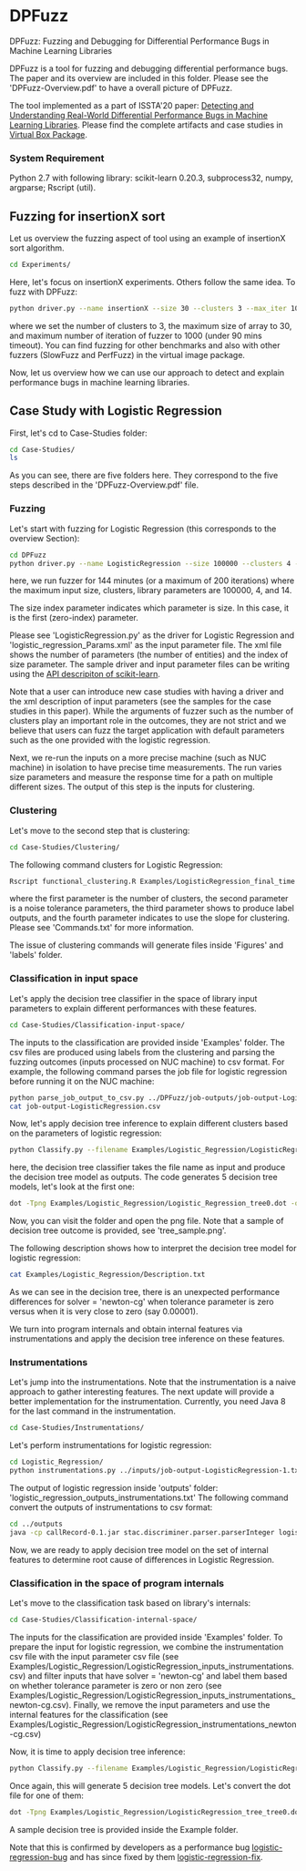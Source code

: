 # DPFuzz
DPFuzz: Fuzzing and Debugging for Differential Performance Bugs in Machine Learning Libraries

DPFuzz is a tool for fuzzing and debugging differential performance bugs. The paper and its overview are included in this folder. Please see the 'DPFuzz-Overview.pdf' to have a overall picture of DPFuzz.

The tool implemented as a part of ISSTA'20 paper: [Detecting and Understanding Real-World Differential Performance Bugs in Machine Learning Libraries](https://arxiv.org/abs/2006.01991). Please find the complete artifacts and case studies in [Virtual Box Package](https://drive.google.com/open?id=18ZxxyeyaxBZg2x15O4lT5DHKetDtI2P1).

### System Requirement
Python 2.7 with following library: scikit-learn 0.20.3, subprocess32, numpy, argparse; Rscript (util).

## Fuzzing for insertionX sort
Let us overview the fuzzing aspect of tool using an example of insertionX sort algorithm.

```bash
cd Experiments/
```

Here, let's focus on insertionX experiments. Others follow the same idea. To fuzz with DPFuzz:

```bash
python driver.py --name insertionX --size 30 --clusters 3 --max_iter 1000 > sample_outcomes/job-output-insertionX-sort-1.out
```

where we set the number of clusters to 3, the maximum size of array to 30, and maximum number of iteration of fuzzer to 1000 (under 90 mins timeout). You can find fuzzing for other benchmarks and also with
other fuzzers (SlowFuzz and PerfFuzz) in the virtual image package.

Now, let us overview how we can use our approach to detect and explain performance
bugs in machine learning libraries.


## Case Study with Logistic Regression

First, let's cd to Case-Studies folder:

```bash
cd Case-Studies/
ls
```

As you can see, there are five folders here.
They correspond to the five steps described in the 'DPFuzz-Overview.pdf' file.

### Fuzzing

Let's start with fuzzing for Logistic Regression (this corresponds to the overview Section):

```bash
cd DPFuzz
python driver.py --name LogisticRegression --size 100000 --clusters 4 --max_iter 200 --num_param 14 --size_index 0 > job-outputs/job-output-LogisticRegression-1.txt
```

here, we run fuzzer for 144 minutes (or a maximum of 200 iterations) where the maximum input size, clusters, library parameters are 100000, 4, and 14.

The size index parameter indicates which parameter is size. In this case, it is the first (zero-index) parameter.

Please see 'LogisticRegression.py' as the driver for Logistic Regression and 'logistic\_regression\_Params.xml' as the input parameter file. The xml file shows the number of parameters (the number of entities) and the index of size parameter. The sample driver and input parameter files can be writing using the [API descripiton of scikit-learn](https://scikit-learn.org/stable/modules/generated/sklearn.linear_model.LogisticRegression.html).

Note that a user can introduce new case studies with having a driver and the xml description of input parameters (see the samples for the case studies in this paper). While the arguments of fuzzer such as the number of clusters play an important role in the outcomes, they are not strict and we believe that users can fuzz the target application with default parameters such as the one provided with the logistic regression.

Next, we re-run the inputs on a more precise machine (such as NUC machine) in isolation to have precise time measurements. The run varies size parameters and measure the response time for a path on multiple different sizes.
The output of this step is the inputs for clustering.

### Clustering
Let's move to the second step that is clustering:

```bash
cd Case-Studies/Clustering/
```

The following command clusters for Logistic Regression:

```bash
Rscript functional_clustering.R Examples/LogisticRegression_final_time.csv 4 3 1 1
```

where the first parameter is the number of clusters, the second parameter is a noise tolerance parameters, the third parameter shows to produce label outputs, and the fourth parameter indicates to use the slope for clustering. Please see 'Commands.txt' for more information.

The issue of clustering commands will generate files inside 'Figures' and 'labels' folder.

### Classification in input space
Let's apply the decision tree classifier in the space of library input parameters to explain different performances with these features.

```bash
cd Case-Studies/Classification-input-space/
```

The inputs to the classification are provided inside 'Examples' folder. The csv files are produced using labels from the clustering and parsing the fuzzing outcomes (inputs processed on NUC machine) to csv format.
For example, the following command parses the job file for logistic regression before running it on the NUC machine:

```bash
python parse_job_output_to_csv.py ../DPFuzz/job-outputs/job-output-LogisticRegression-1.txt job-output-LogisticRegression.csv ../DPFuzz/logistic_regression_Params.xml 14
cat job-output-LogisticRegression.csv
```

Now, let's apply decision tree inference to explain different clusters based on the parameters of logistic regression:

```bash
python Classify.py --filename Examples/Logistic_Regression/LogisticRegression_input_space_labeled.csv  --output Examples/Logistic_Regression/Logistic_Regression
```

here, the decision tree classifier takes the file name as input and produce the decision tree model as outputs. The code generates 5 decision tree models, let's look at the first one:

```bash
dot -Tpng Examples/Logistic_Regression/Logistic_Regression_tree0.dot -o Examples/Logistic_Regression/tree_0.png
```

Now, you can visit the folder and open the png file. Note that a sample of decision tree outcome is provided, see 'tree\_sample.png'.

The following description shows how to interpret the decision tree model for logistic regression:

```bash
cat Examples/Logistic_Regression/Description.txt
```

As we can see in the decision tree, there is an unexpected performance differences for solver = 'newton-cg' when tolerance parameter is zero versus when it is very close to zero (say 0.00001).

We turn into program internals and obtain internal features via instrumentations and apply the decision tree inference on these features.

### Instrumentations
Let's jump into the instrumentations. Note that the instrumentation is a naive
approach to gather interesting features. The next update will provide a better
implementation for the instrumentation. Currently, you need Java 8 for the
last command in the instrumentation.

```bash
cd Case-Studies/Instrumentations/
```

Let's perform instrumentations for logistic regression:

```bash
cd Logistic_Regression/
python instrumentations.py ../inputs/job-output-LogisticRegression-1.txt
```

The output of logistic regression inside 'outputs' folder: 'logistic\_regression\_outputs\_instrumentations.txt'
The following command convert the outputs of instrumentations to csv format:

```bash
cd ../outputs
java -cp callRecord-0.1.jar stac.discriminer.parser.parserInteger logistic_regression_results_instrumentations.txt
```

Now, we are ready to apply decision tree model on the set of internal features to determine root cause of differences in Logistic Regression.

### Classification in the space of program internals
Let's move to the classification task based on library's internals:

```bash
cd Case-Studies/Classification-internal-space/
```

The inputs for the classification are provided inside 'Examples' folder. To prepare the input for logistic regression,
we combine the instrumentation csv file with the input parameter csv file (see Examples/Logistic\_Regression/LogisticRegression\_inputs\_instrumentations.csv) and filter inputs that have
solver = 'newton-cg' and label them based on whether tolerance parameter is zero or non zero (see Examples/Logistic\_Regression/LogisticRegression\_inputs\_instrumentations\_newton-cg.csv).
Finally, we remove the input parameters and use the internal features for the classification (see Examples/Logistic\_Regression/LogisticRegression\_instrumentations\_newton-cg.csv)

Now, it is time to apply decision tree inference:

```bash
python Classify.py --filename Examples/Logistic_Regression/LogisticRegression_instrumentations_newton-cg.csv --output Examples/Logistic_Regression/LogisticRegression_tree
```

Once again, this will generate 5 decision tree models. Let's convert the dot file for one of them:

```bash
dot -Tpng Examples/Logistic_Regression/LogisticRegression_tree_tree0.dot -o Examples/Logistic_Regression/tree_0.png
```

A sample decision tree is provided inside the Example folder.

Note that this is confirmed by developers as a performance bug
[logistic-regression-bug](https://github.com/scikit-learn/scikit-learn/issues/16186) and
has since fixed by them [logistic-regression-fix](https://github.com/scikit-learn/scikit-learn/pull/16266/files).
